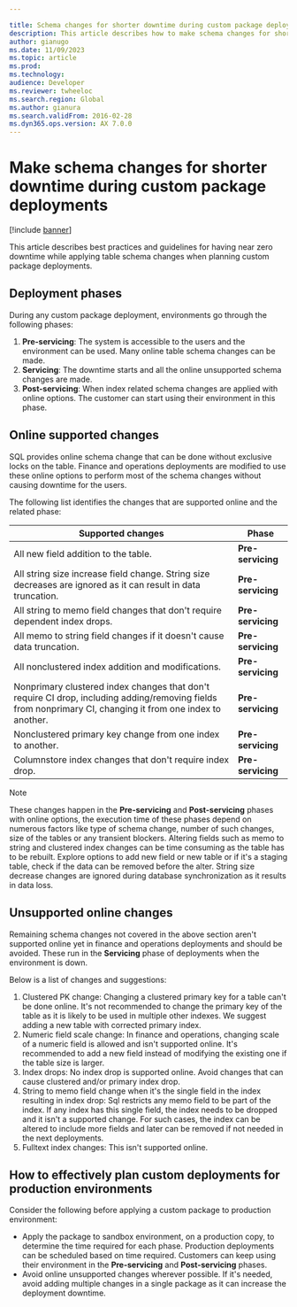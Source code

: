 ```yaml
---

title: Schema changes for shorter downtime during custom package deployments
description: This article describes how to make schema changes for shorter downtime when deploying custom packages
author: gianugo
ms.date: 11/09/2023
ms.topic: article
ms.prod: 
ms.technology: 
audience: Developer
ms.reviewer: twheeloc
ms.search.region: Global
ms.author: gianura
ms.search.validFrom: 2016-02-28
ms.dyn365.ops.version: AX 7.0.0
---
```


# Make schema changes for shorter downtime during custom package deployments

[!include [banner](../includes/banner.md)]

This article describes best practices and guidelines for having near zero downtime while applying table schema changes when planning custom package deployments.

## Deployment phases
During any custom package deployment, environments go through the following phases:
1. **Pre-servicing**: The system is accessible to the users and the environment can be used. Many online table schema changes can be made.
2. **Servicing**: The downtime starts and all the online unsupported schema changes are made.
3. **Post-servicing**: When index related schema changes are applied with online options. The customer can start using their environment in this phase.

## Online supported changes
SQL provides online schema change that can be done without exclusive locks on the table. Finance and operations deployments are modified to use these online options to perform most of the schema changes without causing downtime for the users. 

The following list identifies the changes that are supported online and the related phase:

|Supported changes | Phase |
|------------|-----------|
|All new field addition to the table.| **Pre-servicing**|
| All string size increase field change. String size decreases are ignored as it can result in data truncation.| **Pre-servicing**|
| All string to memo field changes that don't require dependent index drops.|**Pre-servicing**|
| All memo to string field changes if it doesn't cause data truncation. |**Pre-servicing**|
| All nonclustered index addition and modifications.| **Pre-servicing**|
| Nonprimary clustered index changes that don't require CI drop, including adding/removing fields from nonprimary CI, changing it from one index to another.| **Pre-servicing**|
| Nonclustered primary key change from one index to another.| **Pre-servicing**|
| Columnstore index changes that don't require index drop.|**Pre-servicing**|


>[!Note]
> These changes happen in the **Pre-servicing** and **Post-servicing** phases with online options, the execution time of these phases depend on numerous factors like type of schema change, number of such changes, size of the tables or any transient blockers.
> Altering fields such as memo to string and clustered index changes can be time consuming as the table has to be rebuilt. Explore options to add new field or new table or if it's a staging table, check if the data can be removed before the alter. String size decrease changes are ignored during database synchronization as it results in data loss.



## Unsupported online changes
Remaining schema changes not covered in the above section aren't supported online yet in finance and operations deployments and should be avoided. These run in the **Servicing** phase of deployments when the environment is down. 

Below is a list of changes and suggestions:

1. Clustered PK change: Changing a clustered primary key for a table can't be done online. It's not recommended to change the primary key of the table as it is likely to be used in multiple other indexes. We suggest adding a new table with corrected primary index.
2. Numeric field scale change: In finance and operations, changing scale of a numeric field is allowed and isn't supported online. It's recommended to add a new field instead of modifying the existing one if the table size is larger.
3. Index drops: No index drop is supported online. Avoid changes that can cause clustered and/or primary index drop.
4. String to memo field change when it's the single field in the index resulting in index drop: Sql restricts any memo field to be part of the index. If any index has this single field, the index needs to be
dropped and it isn't a supported change. For such cases, the index can be altered to include more fields and later can be removed if not needed in the next deployments.
5. Fulltext index changes: This isn't supported online.

## How to effectively plan custom deployments for production environments
Consider the following before applying a custom package to production environment:
 - Apply the package to sandbox environment, on a production copy, to determine the time required for each phase. Production deployments can be scheduled based on time required. Customers can keep using their environment in the **Pre-servicing** and **Post-servicing** phases.
 - Avoid online unsupported changes wherever possible. If it's needed, avoid adding multiple changes in a single package as it can increase the deployment downtime.
